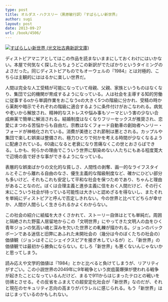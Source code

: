 ```yaml
---
type: post
title: オルダス・ハクスリー（黒原敏行訳）『すばらしい新世界』
author: sugi
layout: post
date: 2013-09-27
url: /book/4506/
---
```

<a href="http://www.amazon.co.jp/exec/obidos/ASIN/4334752721/chezsugi-22/ref=nosim/" onclick="_gaq.push(['_trackEvent', 'outbound-article', 'http://www.amazon.co.jp/exec/obidos/ASIN/4334752721/chezsugi-22/ref=nosim/', '']);" name="amazletlink" target="_blank"><img src="http://i2.wp.com/ecx.images-amazon.com/images/I/41iWeAGlGHL._SL160_.jpg?w=660" alt="すばらしい新世界 (光文社古典新訳文庫)" class="alignleft" data-recalc-dims="1" /></a>

ディストピアマニアとしてはこの作品を読まないままにしておくわけにはいかない。本屋で何気なく探したらちょうどこの新訳がでたばかりというタイミングのよさだった。同じディストピアものでもオーウェルの『1984』とは対極的、こちらは主観的にははるかに楽しい世界だ。

人間は完全な人工受精が可能になっていて母親、父親、家族というものはなくなり、集団で公的機関が育成するようになっている。人は社会を主導する知的労働に従事するαから単調作業をおこなうεの大きく5つの階級に分かれ、受精の時から薬剤や暗示でそれぞれの階級に適合するように条件付けがおこなわれる。病気や老いから解放され、精神的なストレスや悩み事もソーマという害の少ない合成麻薬で簡単に解消される。結婚制度はなくなりフリーセックスが推奨され、恋愛にまつわる苦悩からも自由だ。宗教はなくフォード自動車の創始者ヘンリー・フォードが神格化されている。消費が美徳とされ節制は悪とされる。カップルや集団で楽しむ娯楽は整備され、極力ひとりで何かを考える時間が少なくなるように配慮されている。60歳になると老衰になり苦痛なくこの世とおさらばできる。しかも、何らかの理由でこういう世界に馴染めない人たちにもある程度寛大で辺境の島で好きな事ができるようになっている。

表層的な娯楽ばかりの文化的な貧しさ、人間性の剥奪、画一的なライフスタイルとそこから離れる自由のなさ、優生主義的な階級制度など、確かにひどい部分も多いけど、それもこれも安定して平和な社会を保つためであり、ちゃんと理由があることなのだ。ぼくは合理主義と進歩主義に信をおく人間だけど、その行く末にこういう社会が待っている可能性は大きいと認めざるを得ないし、またそれを単純にディストピアと呼んで否定しきれない。今の世界と比べてどちらが幸せか、人間が人間らしく生きられるかよくわからない。

この社会の紹介に紙幅を大きくさかれて、ストーリー自体はとても単純だ。周囲と隔絶された野蛮人居留地からこの「文明世界」にやってきた文明人の血をひく青年ジョンの気高い魂と深みを欠いた世界との軋轢が描かれる。ジョンのバックボーンである迷信と旧弊にあふれた未開社会の（幾分は今のぼくたちの社会の）価値観（ジョンはそこにシェイクスピアを接ぎ木しているが）と、「新世界」の価値観では最初から勝負にならない。むしろ「新世界」も悪くないんじゃないかと思ってしまう。

読み応えや文学的価値は『1984』とかと比べると負けてしまうが、リアリティがすごい。この小説世界の2049年に9年戦争という炭疽菌爆弾が使われる戦争が起きたことになっているんだけど、まるで911からはじまったテロとの戦いを彷彿とさせる。その反省をふまえての超安定化社会が「新世界」なのだが、それと現在のセキュリティ志向の高まりがパラレルに感じられる。もう「新世界」ははじまっているのかもしれない。
